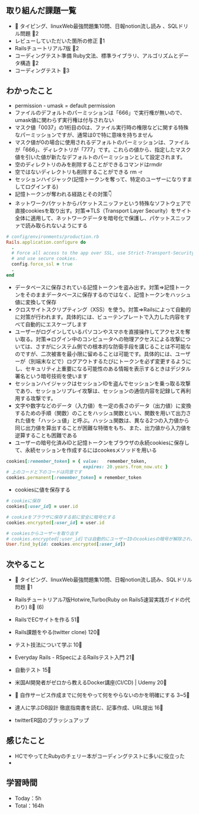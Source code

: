 
## 取り組んだ課題一覧

- :construction: タイピング、linuxWeb最強問題集10問、日報notion流し読み 、SQLドリル問題 :tomato:2
- レビューしていただいた箇所の修正 :tomato:1
- Railsチュートリアル7版 :tomato:2
- コーディングテスト準備 Ruby文法、標準ライブラリ、アルゴリズムとデータ構造 :tomato:2
- コーディングテスト :tomato:3

## わかったこと

- permission - umask = default permission
- ファイルのデフォルトのパーミッションは「666」で実行権が無いので、umask値に関わらず実行権は付与されない
- マスク値「0037」の1桁目の0は、ファイル実行時の権限などに関する特殊なパーミッションですが、通常は0で特に意味を持ちません
- マスク値が0の場合に使用されるデフォルトのパーミッションは、ファイルが「666」、ディレクトリが「777」です。これらの値から、指定したマスク値を引いた値が新たなデフォルトのパーミッションとして設定されます。
- 空のディレクトリのみを削除することができるコマンドはrmdir
- 空ではないディレクトリも削除することができる rm -r
- セッションハイジャック(記憶トークンを奪って、特定のユーザーになりすましてログインする)
- 記憶トークンが奪われる経路とその対策:point_down:
- ネットワークパケットからパケットスニッファという特殊なソフトウェアで直接cookiesを取り出す。対策=>TLS（Transport Layer Security）をサイト全体に適用して、ネットワークデータを暗号化で保護し、パケットスニッファで読み取られないようにする
```ruby
# config/environments/production.rb
Rails.application.configure do
  .
  # Force all access to the app over SSL, use Strict-Transport-Security,
  # and use secure cookies.
  config.force_ssl = true
  .
end

```

- データベースに保存されている記憶トークンを盗み出す。対策=>記憶トークンをそのままデータベースに保存するのではなく、記憶トークンをハッシュ値に変換して保存
- クロスサイトスクリプティング（XSS）を使う。対策=>Railsによって自動的に対策が行われます。具体的には、ビューテンプレートで入力した内容をすべて自動的にエスケープします
- ユーザーがログインしているパソコンやスマホを直接操作してアクセスを奪い取る。対策=>ログイン中のコンピュータへの物理アクセスによる攻撃については、さすがにシステム側での根本的な防衛手段を講じることは不可能なのですが、二次被害を最小限に留めることは可能です。具体的には、ユーザーが（別端末などで）ログアウトするたびにトークンを必ず変更するようにし、セキュリティ上重要になる可能性のある情報を表示するときはデジタル署名という暗号技術を使います
- セッションハイジャックはセッションIDを盗んでセッションを乗っ取る攻撃であり、セッションリプレイ攻撃は、セッションの通信内容を記録して再利用する攻撃です。
- 文字や数字などのデータ（入力値）を一定の長さのデータ（出力値）に変換するための手順（関数）のことをハッシュ関数といい、関数を用いて出力された値を「ハッシュ値」と呼ぶ。ハッシュ関数は、異なる2つの入力値から同じ出力値を算出することが困難な特徴をもち、また、出力値から入力値を逆算することも困難である
- ユーザーの暗号化済みIDと記憶トークンをブラウザの永続cookiesに保存して、永続セッションを作成するにはcookesメソッドを用いる
```ruby
cookies[:remember_token] = { value:   remember_token,
                             expires: 20.years.from_now.utc }
# 上のコードと下のコードは同意です
cookies.permanent[:remember_token] = remember_token
```
- cookiesに値を保存する
```ruby
# cookieに保存
cookies[:user_id] = user.id

# cookieをブラウザに保存する前に安全に暗号化する
cookies.encrypted[:user_id] = user.id

# cookiesからユーザーを取り出す
# cookies.encrypted[:user_id]では自動的にユーザーIDのcookiesの暗号が解除され、元に戻る
User.find_by(id: cookies.encrypted[:user_id])


```


## 次やること

- :construction: タイピング、linuxWeb最強問題集10問、日報notion流し読み、SQLドリル問題 :tomato:1

- Railsチュートリアル7版Hotwire,Turbo(Ruby on Rails5速習実践ガイドの代わり) 8:tomato: (6)
- RailsでECサイトを作る 51:tomato:
- Rails課題をやる(twitter clone) 120:tomato:
- テスト技法について学ぶ 10:tomato:
- Everyday Rails - RSpecによるRailsテスト入門 21:tomato:
- 自動テスト 15:tomato:
- 米国AI開発者がゼロから教えるDocker講座(CI/CD) | Udemy 20:tomato:
- :compass: 自作サービス作成までに何をやって何をやらないのかを明確にする 3~5:tomato:

- 達人に学ぶDB設計 徹底指南書を読む、記事作成、URL提出 16:tomato:
- twitterER図のブラッシュアップ

## 感じたこと

- HCでやってたRubyのチェリー本がコーディングテストに多いに役立った
-

## 学習時間

- Today：5h
- Total：164h
